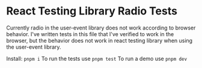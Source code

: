 # React Testing Library Radio Tests

Currently radio in the user-event library does not work according to browser behavior. I've written tests in this file that I've verified to work in the browser, but the behavior does not work in react testing library when using the user-event library.

Install: `pnpm i`
To run the tests use `pnpm test`
To run a demo use `pnpm dev`